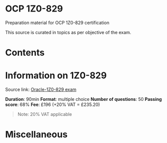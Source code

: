 # OCP 1Z0-829
Preparation material for OCP 1Z0-829 certification

This source is curated in topics as per objective of the exam.

# Contents


# Information on 1Z0-829
Source link: [Oracle-1Z0-829 exam](https://education.oracle.com/java-se-17-developer/pexam_1Z0-829)

**Duration**: 90min
**Format**: multiple choice
**Number of questions**: 50
**Passing score**: 68%
**Fee**: £196 (+20% VAT = £235.20)
>Note: 20% VAT applicable

# Miscellaneous


